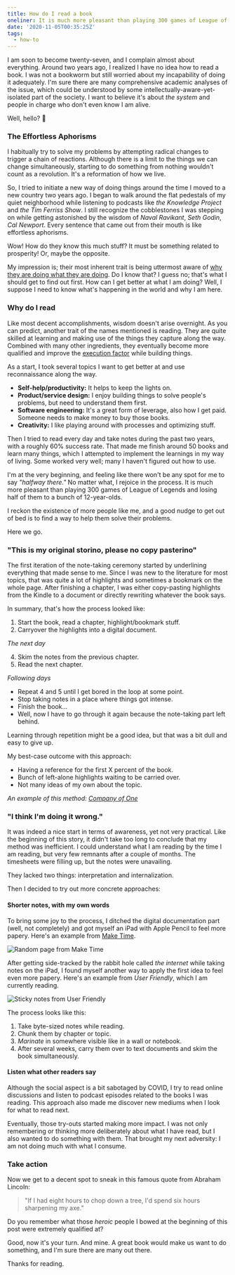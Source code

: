 ```yaml
---
title: How do I read a book
oneliner: It is much more pleasant than playing 300 games of League of Legends and losing half of them to a bunch of 12-year-olds.
date: '2020-11-05T00:35:25Z'
tags:
  - how-to
---
```


I am soon to become twenty-seven, and I complain almost about everything. Around two years ago, I realized I have no idea how to read a book. I was not a bookworm but still worried about my incapability of doing it adequately. I'm sure there are many comprehensive academic analyses of the issue, which could be understood by some intellectually-aware-yet-isolated part of the society. I want to believe it's about _the system_ and people in charge who don't even know I am alive.

Well, hello? 👋

### The Effortless Aphorisms

I habitually try to solve my problems by attempting radical changes to trigger a chain of reactions. Although there is a limit to the things we can change simultaneously, starting to do something from nothing wouldn't count as a revolution. It's a reformation of how we live.

So, I tried to initiate a new way of doing things around the time I moved to a new country two years ago. I began to walk around the flat pedestals of my quiet neighborhood while listening to podcasts like _the Knowledge Project_ and _the Tim Ferriss Show_. I still recognize the cobblestones I was stepping on while getting astonished by the wisdom of _Naval Ravikant_, _Seth Godin_, _Cal Newport_. Every sentence that came out from their mouth is like effortless aphorisms.

Wow! How do they know this much stuff? It must be something related to prosperity! Or, maybe the opposite.

My impression is; their most inherent trait is being uttermost aware of [why they are doing what they are doing](/tags/why-are-you-doing). Do I know that? I guess no; that's what I should get to find out first. How can I get better at what I am doing? Well, I suppose I need to know what's happening in the world and why I am here.

### Why do I read

Like most decent accomplishments, wisdom doesn't arise overnight. As you can predict, another trait of the names mentioned is reading. They are quite skilled at learning and making use of the things they capture along the way. Combined with many other ingredients, they eventually become more qualified and improve the [execution factor](/tags/execution-factor) while building things.

As a start, I took several topics I want to get better at and use reconnaissance along the way.

- **Self-help/productivity:** It helps to keep the lights on.
- **Product/service design:** I enjoy building things to solve people's problems, but need to understand them first.
- **Software engineering:** It's a great form of leverage, also how I get paid. Someone needs to make money to buy those books.
- **Creativity:** I like playing around with processes and optimizing stuff.

Then I tried to read every day and take notes during the past two years, with a roughly 60% success rate. That made me finish around 50 books and learn many things, which I attempted to implement the learnings in my way of living. Some worked very well; many I haven't figured out how to use.

I'm at the very beginning, and feeling like there won't be any spot for me to say _"halfway there."_ No matter what, I rejoice in the process. It is much more pleasant than playing 300 games of League of Legends and losing half of them to a bunch of 12-year-olds.

I reckon the existence of more people like me, and a good nudge to get out of bed is to find a way to help them solve their problems.

Here we go.

### "This is my original storino, please no copy pasterino"

The first iteration of the note-taking ceremony started by underlining everything that made sense to me. Since I was new to the literature for most topics, that was quite a lot of highlights and sometimes a bookmark on the whole page. After finishing a chapter, I was either copy-pasting highlights from the Kindle to a document or directly rewriting whatever the book says.

In summary, that's how the process looked like:

1. Start the book, read a chapter, highlight/bookmark stuff.
2. Carryover the highlights into a digital document.

_The next day_

4. Skim the notes from the previous chapter.
5. Read the next chapter.

_Following days_

- Repeat 4 and 5 until I get bored in the loop at some point.
- Stop taking notes in a place where things got intense.
- Finish the book...
- Well, now I have to go through it again because the note-taking part left behind.

Learning through repetition might be a good idea, but that was a bit dull and easy to give up.

My best-case outcome with this approach:

- Having a reference for the first X percent of the book.
- Bunch of left-alone highlights waiting to be carried over.
- Not many ideas of my own about the topic.

_An example of this method: [Company of One](/books/company-of-one)_

### "I think I'm doing it wrong."

It was indeed a nice start in terms of awareness, yet not very practical. Like the beginning of this story, it didn't take too long to conclude that my method was inefficient. I could understand what I am reading by the time I am reading, but very few remnants after a couple of months. The timesheets were filling up, but the notes were unavailing.

They lacked two things: interpretation and internalization.

Then I decided to try out more concrete approaches:

#### Shorter notes, with my own words

To bring some joy to the process, I ditched the digital documentation part (well, not completely) and got myself an iPad with Apple Pencil to feel more papery. Here's an example from [Make Time](/books/make-time).

![Random page from Make Time](/images/books/make-time/make-time-08.jpg)

After getting side-tracked by the rabbit hole called _the internet_ while taking notes on the iPad, I found myself another way to apply the first idea to feel even more papery. Here's an example from _User Friendly_, which I am currently reading.

![Sticky notes from User Friendly](/images/articles/how-do-I-read/how-do-I-read-post-it.jpg)

The process looks like this:

1. Take byte-sized notes while reading.
2. Chunk them by chapter or topic.
3. _Marinate_ in somewhere visible like in a wall or notebook.
4. After several weeks, carry them over to text documents and skim the book simultaneously.

#### Listen what other readers say

Although the social aspect is a bit sabotaged by COVID, I try to read online discussions and listen to podcast episodes related to the books I was reading. This approach also made me discover new mediums when I look for what to read next.

Eventually, those try-outs started making more impact. I was not only remembering or thinking more deliberately about what I have read, but I also wanted to do something with them. That brought my next adversity: I am not doing much with what I consume.

### Take action

Now we get to a decent spot to sneak in this famous quote from Abraham Lincoln:

> "If I had eight hours to chop down a tree, I'd spend six hours sharpening my axe."

Do you remember what those _heroic_ people I bowed at the beginning of this post were extremely qualified at?

Good, now it's your turn. And mine. A great book would make us want to do something, and I'm sure there are many out there.

Thanks for reading.
